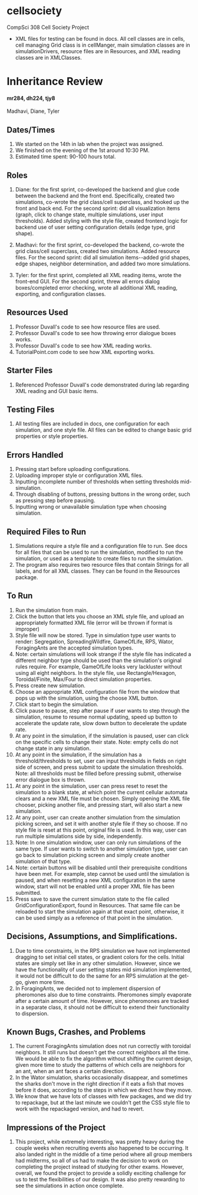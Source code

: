 # cellsociety

CompSci 308 Cell Society Project

* XML files for testing can be found in docs. All cell classes are in cells, cell managing Grid class is in cellManger, main simulation classes are in simulationDrivers, resource files are in Resources, and XML reading classes are in XMLClasses.

Inheritance Review
===================
#### mr284, dh224, tjy8
Madhavi, Diane, Tyler

## Dates/Times

 1. We started on the 14th in lab when the project was assigned.
 2. We finished on the evening of the 1st around 10:30 PM.
 3. Estimated time spent: 90-100 hours total.
 
## Roles

1. Diane: for the first sprint, co-developed the backend and glue code between the backend and the front end. Specifically, created two simulations, co-wrote the grid class/cell superclass, and hooked up the front and back end. For the second sprint: did all visualization items (graph, click to change state, multiple simulations, user input thresholds). Added styling with the style file, created frontend logic for backend use of user setting configuration details (edge type, grid shape).

2. Madhavi: for the first sprint, co-developed the backend, co-wrote the grid class/cell superclass, created two simulations. Added resource files. For the second sprint: did all simulation items--added grid shapes, edge shapes, neighbor determination, and added two more simulations.

3. Tyler: for the first sprint, completed all XML reading items, wrote the front-end GUI. For the second sprint, threw all errors dialog boxes/completed error checking, wrote all additional XML reading, exporting, and configuration classes.

## Resources Used

1. Professor Duvall's code to see how resource files are used.
2. Professor Duvall's code to see how throwing error dialogue boxes works.
3. Professor Duvall's code to see how XML reading works.
4. TutorialPoint.com code to see how XML exporting works.

## Starter Files

1. Referenced Professor Duvall's code demonstrated during lab regarding XML reading and GUI basic items.

## Testing Files

1. All testing files are included in docs, one configuration for each simulation, and one style file. All files can be edited to change basic grid properties or style properties.

## Errors Handled

1. Pressing start before uploading configurations.
2. Uploading improper style or configuration XML files.
3. Inputting incomplete number of thresholds when setting thresholds mid-simulation.
4. Through disabling of buttons, pressing buttons in the wrong order, such as pressing step before pausing.
5. Inputting wrong or unavailable simulation type when choosing simulation.

## Required Files to Run

1. Simulations require a style file and a configuration file to run. See docs for all files that can be used to run the simulation, modified to run the simulation, or used as a template to create files to run the simulation.
2. The program also requires two resource files that contain Strings for all labels, and for all XML classes. They can be found in the Resources package.

## To Run

1. Run the simulation from main.
2. Click the button that lets you choose an XML style file, and upload an appropriately formatted XML file (error will be thrown if format is improper)
3. Style file will now be stored. Type in simulation type user wants to render: Segregation, SpreadingWildfire, GameOfLife, RPS, Wator, ForagingAnts are the accepted simulation types.
4. Note: certain simulations will look strange if the style file has indicated a different neighbor type should be used than the simulation's original rules require. For example, GameOfLife looks very lackluster without using all eight neighbors. In the style file, use Rectangle/Hexagon, Toroidal/Finite, Max/Four to direct simulation properties.
5. Press create new simulation.
6. Choose an appropriate XML configuration file from the window that pops up with the simulation, using the choose XML button.
7. Click start to begin the simulation.
8. Click pause to pause, step after pause if user wants to step through the simulation, resume to resume normal updating, speed up button to accelerate the update rate, slow down button to decelerate the update rate.
9. At any point in the simulation, if the simulation is paused, user can click on the specific cells to change their state. Note: empty cells do not change state in any simulation.
10. At any point in the simulation, if the simulation has a threshold/thresholds to set, user can input thresholds in fields on right side of screen, and press submit to update the simulation thresholds. Note: all thresholds must be filled before pressing submit, otherwise error dialogue box is thrown.
11. At any point in the simulation, user can press reset to reset the simulation to a blank state, at which point the current cellular automata clears and a new XML file must be chosen. Simply opening the XML file chooser, picking another file, and pressing start, will also start a new simulation.
12. At any point, user can create another simulation from the simulation picking screen, and set it with another style file if they so choose. If no style file is reset at this point, original file is used. In this way, user can run multiple simulations side by side, independently.
13. Note: In one simulation window, user can only run simulations of the same type. If user wants to switch to another simulation type, user can go back to simulation picking screen and simply create another simulation of that type.
14. Note: certain buttons will be disabled until their prerequisite conditions have been met. For example, step cannot be used until the simulation is paused, and when resetting a new XML configuration in the same window, start will not be enabled until a proper XML file has been submitted.
15. Press save to save the current simulation state to the file called GridConfigurationExport, found in Resources. That same file can be reloaded to start the simulation again at that exact point, otherwise, it can be used simply as a reference of that point in the simulation.

## Decisions, Assumptions, and Simplifications.

1. Due to time constraints, in the RPS simulation we have not implemented dragging to set initial cell states, or gradient colors for the cells. Initial states are simply set like in any other simulation. However, since we have the functionality of user setting states mid simulation implemented, it would not be difficult to do the same for an RPS simulation at the get-go, given more time.
2. In ForagingAnts, we decided not to implement dispersion of pheromones also due to time constraints. Pheromones simply evaporate after a certain amount of time. However, since pheromones are tracked in a separate class, it should not be difficult to extend their functionality to dispersion.

## Known Bugs, Crashes, and Problems

1. The current ForagingAnts simulation does not run correctly with toroidal neighbors. It still runs but doesn't get the correct neighbors all the time. We would be able to fix the algorithm without shifting the current design, given more time to study the patterns of which cells are neighbors for an ant, when an ant faces a certain direction.
2. In the Wator simulation, sharks occasionally disappear, and sometimes the sharks don't move in the right direction if it eats a fish that moves before it does, according to the steps in which we direct how they move.
3. We know that we have lots of classes with few packages, and we did try to repackage, but at the last minute we couldn't get the CSS style file to work with the repackaged version, and had to revert.

## Impressions of the Project

1. This project, while extremely interesting, was pretty heavy during the couple weeks when recruiting events also happened to be occurring. It also landed right in the middle of a time period where all group members had midterms, so all of us had to make the decision to work on completing the project instead of studying for other exams. However, overall, we found the project to provide a solidly exciting challenge for us to test the flexibilities of our design. It was also pretty rewarding to see the simulations in action once complete.